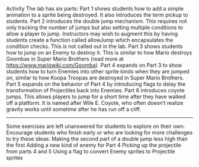 Activity
The lab has six parts:
Part 1 shows students how to add a simple animation to a sprite being destroyed. It also introduces the term pickup to students.
Part 2 introduces the double jump mechanism. This requires not only tracking the number of jumps but also setting multiple conditions to allow a player to jump.
Instructors may wish to augment this by having students create a function called allowJump which encapsulates the condition checks. This is not called out in the lab.
Part 3 shows students how to jump on an Enemy to destroy it. This is similar to how Mario destroys Goombas in Super Mario Brothers (read more at https://www.mariowiki.com/Goomba).
Part 4 expands on Part 3 to show students how to turn Enemies into other sprite kinds when they are jumped on, similar to how Koopa Troopas are destroyed in Super Mario Brothers.
Part 5 expands on the behavior of Part 4 by introducing flags to delay the transformation of Projectiles back into Enemies.
Part 6 introduces coyote jumps. This allows players to jump for a short time after they have walked off a platform. It is named after Wile E. Coyote, who often doesn’t realize gravity works until sometime after he has run off a cliff.
* * *
Some exercises are left unanswered for students to explore on their own. Encourage students who finish early or who are looking for more challenges to try these ideas:
Making the second part of a double jump less high than the first
Adding a new kind of enemy for Part 4
Picking up the projectile from parts 4 and 5
Using a flag to convert Enemy sprites to Projectile sprites
